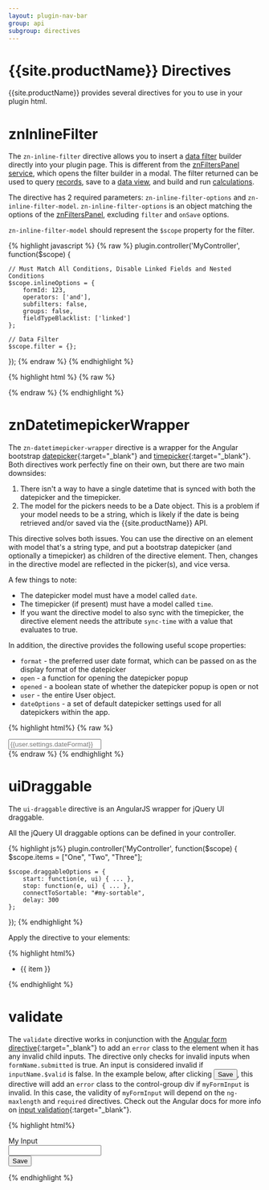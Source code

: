 ```yaml
---
layout: plugin-nav-bar
group: api
subgroup: directives
---
```


# {{site.productName}} Directives

{{site.productName}} provides several directives for you to use in your plugin html.

# znInlineFilter

The `zn-inline-filter` directive allows you to insert a <a href="{{site.baseurl}}/rest-api/conventions/data-filters/">data filter</a> builder directly into your plugin page. This is different from the <a href="{{site.baseurl}}/plugins/api/services/#znfilterspanel">znFiltersPanel service</a>, which opens the filter builder in a modal. The filter returned can be used to query <a href="{{site.baseurl}}/rest-api/resources/#!/forms-form.id-records">records</a>, save to a <a href="{{site.baseurl}}/rest-api/resources/#!/data_views">data view</a>, and build and run <a href="{{site.baseurl}}/rest-api/resources/#!/calculation_settings">calculations</a>.

The directive has 2 required parameters: `zn-inline-filter-options` and `zn-inline-filter-model`. `zn-inline-filter-options` is an object matching the options of the <a href="{{site.baseurl}}/plugins/api/services/#znfilterspanel">znFiltersPanel</a>, excluding `filter` and `onSave` options.

`zn-inline-filter-model` should represent the `$scope` property for the filter.

{% highlight javascript %}
{% raw %}
plugin.controller('MyController', function($scope) {

	// Must Match All Conditions, Disable Linked Fields and Nested Conditions
	$scope.inlineOptions = {
		formId: 123,
		operators: ['and'],
		subfilters: false,
		groups: false,
		fieldTypeBlacklist: ['linked']
	};

	// Data Filter
	$scope.filter = {};
});
{% endraw %}
{% endhighlight %}

{% highlight html %}
{% raw %}
<div zn-inline-filter zn-inline-filter-options="inlineOptions" zn-inline-filter-model="filter"></div>
{% endraw %}
{% endhighlight %}

# znDatetimepickerWrapper

The `zn-datetimepicker-wrapper` directive is a wrapper for the Angular bootstrap [datepicker](http://angular-ui.github.io/bootstrap/#/datepicker){:target="_blank"} and [timepicker](http://angular-ui.github.io/bootstrap/#/timepicker){:target="_blank"}.
Both directives work perfectly fine on their own, but there are two main downsides:

1. There isn't a way to have a single datetime that is synced with both the datepicker and the timepicker.
2. The model for the pickers needs to be a Date object. This is a problem if your model needs to be a string, which is likely if the date is being retrieved and/or saved via the {{site.productName}} API.

 This directive solves both issues. You can use the directive on an element with model that's a string type, and put a bootstrap datepicker (and optionally a timepicker) as children of the directive element. Then, changes in the directive model are reflected in the picker(s), and vice versa.

A few things to note:

- The datepicker model must have a model called `date`.
- The timepicker (if present) must have a model called `time`.
- If you want the directive model to also sync with the timepicker, the directive element needs the attribute `sync-time` with a value that evaluates to true.

In addition, the directive provides the following useful scope properties:

- `format` - the preferred user date format, which can be passed on as the display format of the datepicker
- `open` - a function for opening the datepicker popup
- `opened` - a boolean state of whether the datepicker popup is open or not
- `user` - the entire User object.
- `dateOptions` - a set of default datepicker settings used for all datepickers within the app.

{% highlight html%}
{% raw %}
<div ng-model="myDate" zn-datetimepicker-wrapper sync-time="true">
    <input type="text" placeholder="{{user.settings.dateFormat}}" ng-model="date" ng-focus="open($event)" is-open="opened" datepicker-popup="{{format}}" datepicker-options="dateOptions"/>
    <timepicker class="timepicker" ng-model="time" minute-step="1"></timepicker>
</div>
{% endraw %}
{% endhighlight %}

# uiDraggable

The `ui-draggable` directive is an AngularJS wrapper for jQuery UI draggable.

All the jQuery UI draggable options can be defined in your controller.

{% highlight js%}
plugin.controller('MyController', function($scope) {
    $scope.items = ["One", "Two", "Three"];

    $scope.draggableOptions = {
        start: function(e, ui) { ... },
        stop: function(e, ui) { ... },
        connectToSortable: "#my-sortable",
        delay: 300
    };
});
{% endhighlight %}

Apply the directive to your elements:

{% highlight html%}
<ul ng-model="items">
    <li ng-repeat="item in items" ui-draggable="draggableOptions">{{ item }}</li>
</ul>
{% endhighlight %}

# validate

The `validate` directive works in conjunction with the [Angular form directive]({{site.angularDomain}}/{{site.angularVersion}}/docs/api/ng/directive/form){:target="_blank"} to add an `error` class to the element when it has any invalid child inputs. The directive only checks for invalid inputs when `formName.submitted` is true. An input is considered invalid if `inputName.$valid` is false. In the example below, after clicking <input type="button"  class="btn btn-sm btn-primary" value="Save" />, this directive will add an `error` class to the control-group div if `myFormInput` is invalid. In this case, the validity of `myFormInput` will depend on the `ng-maxlength` and `required` directives. Check out the Angular docs for more info on [input validation]({{site.angularDomain}}/{{site.angularVersion}}/docs/api/ng/directive/input){:target="_blank"}.

{% highlight html%}
<form name="myForm">
    <div class="control-group" validate="myFormInput">
        <label class="form-label">My Input</label>
        <div class="controls">
            <input type="text" name="myFormInput" required ng-maxlength="50"/>
        </div>
    </div>
    <input type="button"  class="btn btn-small btn-primary" ng-click="myForm.submitted = true" value="Save" />
</form>
{% endhighlight %}
